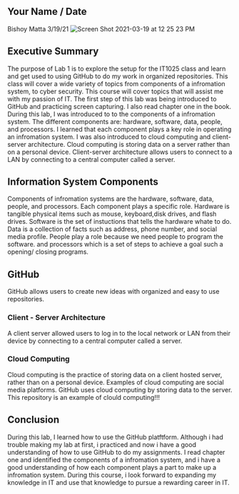 
## Your Name / Date
Bishoy Matta
3/19/21
![Screen Shot 2021-03-19 at 12 25 23 PM](https://user-images.githubusercontent.com/80690065/111812795-d1c57d80-88ae-11eb-8c6f-03ac82aa3df6.png)


## Executive Summary
The purpose of Lab 1 is to explore the setup for the IT1025 class and learn and get used to using GitHub to do my work in organized repositories. This class will cover a wide variety of topics from components of a infromation system, to cyber security. This course will cover topics that will assist me with my passion of IT. The first step of this lab was being introduced to GitHub and practicing screen capturing. I also read chapter one in the book. During this lab, I was introduced to to the components of a infromation system. The different components are: hardware, software, data, people, and processors. I learned that each component plays a key role in operating an infromation system. I was also introduced to cloud computing and client-server architecture. Cloud computing is storing data on a server rather than on a personal device. Client-server architecture allows users to connect to a LAN by connecting to a central computer called a server.

## Information System Components
Components of infromation systems are the hardware, software, data, people, and processors.  Each component plays a specific role. Hardware is tangible physical items such as mouse, keyboard,disk drives, and flash drives. Software is the set of instuctions that tells the hardware whate to do.  Data is a collection of facts such as address, phone number, and social media profile. People play a role because we need people to program the software. and processors which is a set of steps to achieve a goal such a opening/ closing programs.

## GitHub
GitHub allows users to create new ideas with organized and easy to use repositories.
### Client - Server Architecture
A client server allowed users to log in to the local network or LAN from their device by connecting to a central computer called a server.
### Cloud Computing
Cloud computing is the practice of storing data on a client hosted server, rather than on a personal device. Examples of cloud computing are social media platforms. GitHub uses cloud computing by storing data to the server. This repository is an example of clould computing!!!

## Conclusion
During this lab, I learned how to use the GitHub platftform. Although i had trouble making my lab at first, i practiced and now i have a good understanding of how to use GitHub to do my assignments. I read chapter one and identified the components of a infromation system, and i have a good understanding of how each component plays a part to make up a infromation system. During this course, i look forward to expanding my knowledge in IT and use that knowledge to pursue a  rewarding career in IT. 

